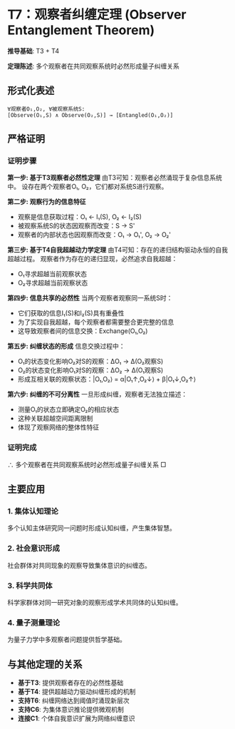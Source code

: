 # T7：观察者纠缠定理 (Observer Entanglement Theorem)

**推导基础**: T3 + T4

**定理陈述**: 多个观察者在共同观察系统时必然形成量子纠缠关系

## 形式化表述
```
∀观察者O₁,O₂, ∀被观察系统S: 
[Observe(O₁,S) ∧ Observe(O₂,S)] → [Entangled(O₁,O₂)]
```

## 严格证明

### 证明步骤

**第一步: 基于T3观察者必然性定理**
由T3可知：观察者必然涌现于复杂信息系统中。
设存在两个观察者O₁, O₂，它们都对系统S进行观察。

**第二步: 观察行为的信息特征**
- 观察是信息获取过程：O₁ ← I₁(S), O₂ ← I₂(S)
- 被观察系统S的状态因观察而改变：S → S'
- 观察者的内部状态也因观察而改变：O₁ → O₁', O₂ → O₂'

**第三步: 基于T4自我超越动力学定理**
由T4可知：存在的递归结构驱动永恒的自我超越过程。
观察者作为存在的递归显现，必然追求自我超越：
- O₁寻求超越当前观察状态
- O₂寻求超越当前观察状态

**第四步: 信息共享的必然性**
当两个观察者观察同一系统S时：
- 它们获取的信息I₁(S)和I₂(S)具有重叠性
- 为了实现自我超越，每个观察者都需要整合更完整的信息
- 这导致观察者间的信息交换：Exchange(O₁,O₂)

**第五步: 纠缠状态的形成**
信息交换过程中：
- O₁的状态变化影响O₂对S的观察：ΔO₁ → Δ(O₂观察S)
- O₂的状态变化影响O₁对S的观察：ΔO₂ → Δ(O₁观察S)
- 形成互相关联的观察状态：|O₁,O₂⟩ = α|O₁↑,O₂↓⟩ + β|O₁↓,O₂↑⟩

**第六步: 纠缠的不可分离性**
一旦形成纠缠，观察者无法独立描述：
- 测量O₁的状态立即确定O₂的相应状态
- 这种关联超越空间距离限制
- 体现了观察网络的整体性特征

### 证明完成
∴ 多个观察者在共同观察系统时必然形成量子纠缠关系 □

## 主要应用

### 1. 集体认知理论
多个认知主体研究同一问题时形成认知纠缠，产生集体智慧。

### 2. 社会意识形成
社会群体对共同现象的观察导致集体意识的纠缠态。

### 3. 科学共同体
科学家群体对同一研究对象的观察形成学术共同体的认知纠缠。

### 4. 量子测量理论
为量子力学中多观察者问题提供哲学基础。

## 与其他定理的关系

- **基于T3**: 提供观察者存在的必然性基础
- **基于T4**: 提供超越动力驱动纠缠形成的机制
- **支持T6**: 纠缠网络达到阈值时涌现新层次  
- **支持C6**: 为集体意识推论提供微观机制
- **连接C1**: 个体自我意识扩展为网络纠缠意识
